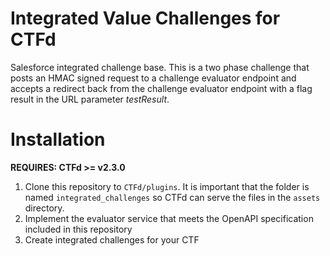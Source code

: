 # Integrated Value Challenges for CTFd

Salesforce integrated challenge base. This is a two phase challenge that posts an HMAC signed request to a challenge evaluator endpoint and accepts a redirect back from the challenge evaluator endpoint with a flag result in the URL parameter *testResult*.  


# Installation

**REQUIRES: CTFd >= v2.3.0**

1. Clone this repository to `CTFd/plugins`. It is important that the folder is
named `integrated_challenges` so CTFd can serve the files in the `assets`
directory.
2. Implement the evaluator service that meets the OpenAPI specification included in this repository
3. Create integrated challenges for your CTF
 
